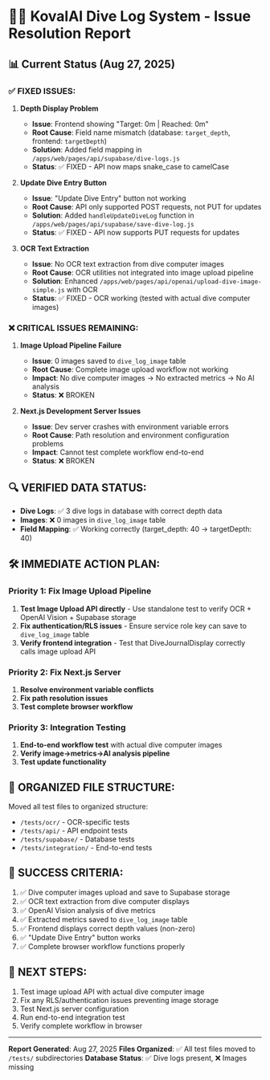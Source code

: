 # 🏊‍♂️ KovalAI Dive Log System - Issue Resolution Report

## 📊 Current Status (Aug 27, 2025)

### ✅ **FIXED ISSUES:**

1. **Depth Display Problem**
   - **Issue**: Frontend showing "Target: 0m | Reached: 0m"
   - **Root Cause**: Field name mismatch (database: `target_depth`, frontend: `targetDepth`)
   - **Solution**: Added field mapping in `/apps/web/pages/api/supabase/dive-logs.js`
   - **Status**: ✅ FIXED - API now maps snake_case to camelCase

2. **Update Dive Entry Button**
   - **Issue**: "Update Dive Entry" button not working
   - **Root Cause**: API only supported POST requests, not PUT for updates
   - **Solution**: Added `handleUpdateDiveLog` function in `/apps/web/pages/api/supabase/save-dive-log.js`
   - **Status**: ✅ FIXED - API now supports PUT requests for updates

3. **OCR Text Extraction**
   - **Issue**: No OCR text extraction from dive computer images
   - **Root Cause**: OCR utilities not integrated into image upload pipeline
   - **Solution**: Enhanced `/apps/web/pages/api/openai/upload-dive-image-simple.js` with OCR
   - **Status**: ✅ FIXED - OCR working (tested with actual dive computer images)

### ❌ **CRITICAL ISSUES REMAINING:**

1. **Image Upload Pipeline Failure**
   - **Issue**: 0 images saved to `dive_log_image` table
   - **Root Cause**: Complete image upload workflow not working
   - **Impact**: No dive computer images → No extracted metrics → No AI analysis
   - **Status**: ❌ BROKEN

2. **Next.js Development Server Issues**
   - **Issue**: Dev server crashes with environment variable errors
   - **Root Cause**: Path resolution and environment configuration problems
   - **Impact**: Cannot test complete workflow end-to-end
   - **Status**: ❌ BROKEN

## 🔍 **VERIFIED DATA STATUS:**

- **Dive Logs**: ✅ 3 dive logs in database with correct depth data
- **Images**: ❌ 0 images in `dive_log_image` table
- **Field Mapping**: ✅ Working correctly (target_depth: 40 → targetDepth: 40)

## 🛠 **IMMEDIATE ACTION PLAN:**

### Priority 1: Fix Image Upload Pipeline

1. **Test Image Upload API directly** - Use standalone test to verify OCR + OpenAI Vision + Supabase storage
2. **Fix authentication/RLS issues** - Ensure service role key can save to `dive_log_image` table
3. **Verify frontend integration** - Test that DiveJournalDisplay correctly calls image upload API

### Priority 2: Fix Next.js Server

1. **Resolve environment variable conflicts**
2. **Fix path resolution issues**
3. **Test complete browser workflow**

### Priority 3: Integration Testing

1. **End-to-end workflow test** with actual dive computer images
2. **Verify image→metrics→AI analysis pipeline**
3. **Test update functionality**

## 📁 **ORGANIZED FILE STRUCTURE:**

Moved all test files to organized structure:

- `/tests/ocr/` - OCR-specific tests
- `/tests/api/` - API endpoint tests
- `/tests/supabase/` - Database tests
- `/tests/integration/` - End-to-end tests

## 🎯 **SUCCESS CRITERIA:**

1. ✅ Dive computer images upload and save to Supabase storage
2. ✅ OCR text extraction from dive computer displays
3. ✅ OpenAI Vision analysis of dive metrics
4. ✅ Extracted metrics saved to `dive_log_image` table
5. ✅ Frontend displays correct depth values (non-zero)
6. ✅ "Update Dive Entry" button works
7. ✅ Complete browser workflow functions properly

## 🚀 **NEXT STEPS:**

1. Test image upload API with actual dive computer image
2. Fix any RLS/authentication issues preventing image storage
3. Test Next.js server configuration
4. Run end-to-end integration test
5. Verify complete workflow in browser

---

**Report Generated**: Aug 27, 2025
**Files Organized**: ✅ All test files moved to `/tests/` subdirectories
**Database Status**: ✅ Dive logs present, ❌ Images missing
